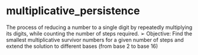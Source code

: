 # multiplicative_persistence
The process of reducing a number to a single digit by repeatedly multiplying its digits, while counting the number of steps required. ➢ Objective: Find the smallest multiplicative survivor numbers for a given number of steps and extend the solution to different bases (from base 2 to base 16)
